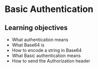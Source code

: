 # Basic Authentication

## Learning objectives

- What authentication means
- What Base64 is
- How to encode a string in Base64
- What Basic authentication means
- How to send the Authorization header
